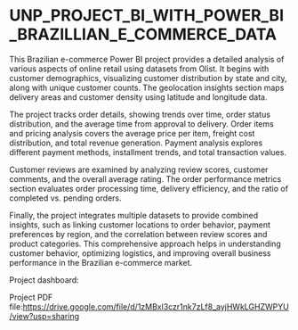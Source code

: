 # UNP_PROJECT_BI_WITH_POWER_BI_BRAZILLIAN_E_COMMERCE_DATA

This Brazilian e-commerce Power BI project provides a detailed analysis of various aspects of online retail using datasets from Olist. It begins with customer demographics, visualizing customer distribution by state and city, along with unique customer counts. The geolocation insights section maps delivery areas and customer density using latitude and longitude data.

The project tracks order details, showing trends over time, order status distribution, and the average time from approval to delivery. Order items and pricing analysis covers the average price per item, freight cost distribution, and total revenue generation. Payment analysis explores different payment methods, installment trends, and total transaction values.

Customer reviews are examined by analyzing review scores, customer comments, and the overall average rating. The order performance metrics section evaluates order processing time, delivery efficiency, and the ratio of completed vs. pending orders.

Finally, the project integrates multiple datasets to provide combined insights, such as linking customer locations to order behavior, payment preferences by region, and the correlation between review scores and product categories. This comprehensive approach helps in understanding customer behavior, optimizing logistics, and improving overall business performance in the Brazilian e-commerce market.

Project dashboard: 

Project PDF file:https://drive.google.com/file/d/1zMBxl3czr1nk7zLf8_ayjHWkLGHZWPYU/view?usp=sharing
